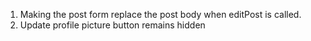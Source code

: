 1. Making the post form replace the post body when editPost is called.
2. Update profile picture button remains hidden
